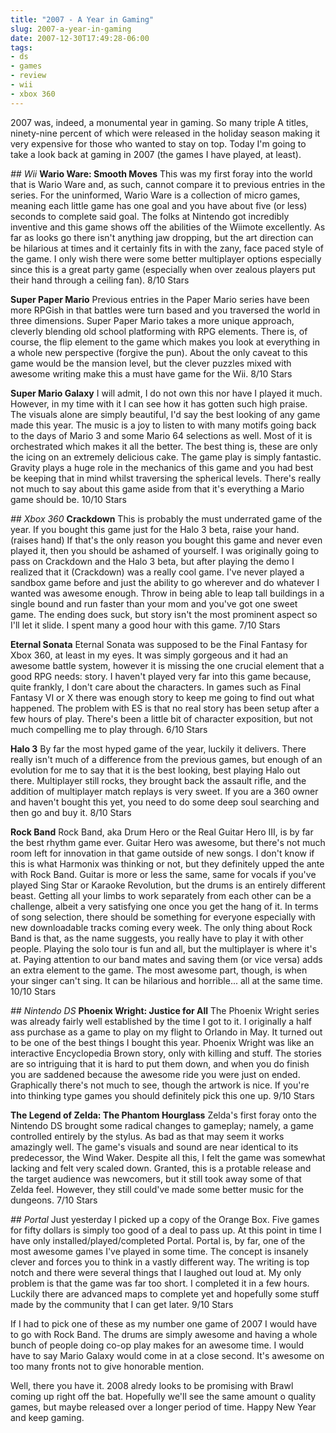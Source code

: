 ```yaml
---
title: "2007 - A Year in Gaming"
slug: 2007-a-year-in-gaming
date: 2007-12-30T17:49:28-06:00
tags:
- ds
- games
- review
- wii
- xbox 360
---
```

2007 was, indeed, a monumental year in gaming. So many triple A titles, ninety-nine percent of which were released in the holiday season making it very expensive for those who wanted to stay on top. Today I'm going to take a look back at gaming in 2007 (the games I have played, at least).

_## Wii_
**Wario Ware: Smooth Moves**
This was my first foray into the world that is Wario Ware and, as such, cannot compare it to previous entries in the series. For the uninformed, Wario Ware is a collection of micro games, meaning each little game has one goal and you have about five (or less) seconds to complete said goal. The folks at Nintendo got incredibly inventive and this game shows off the abilities of the Wiimote excellently. As far as looks go there isn't anything jaw dropping, but the art direction can be hilarious at times and it certainly fits in with the zany, face paced style of the game. I only wish there were some better multiplayer options especially since this is a great party game (especially when over zealous players put their hand through a ceiling fan).
8/10 Stars

**Super Paper Mario**
Previous entries in the Paper Mario series have been more RPGish in that battles were turn based and you traversed the world in three dimensions. Super Paper Mario takes a more unique approach, cleverly blending old school platforming with RPG elements. There is, of course, the flip element to the game which makes you look at everything in a whole new perspective (forgive the pun). About the only caveat to this game would be the mansion level, but the clever puzzles mixed with awesome writing make this a must have game for the Wii.
8/10 Stars

**Super Mario Galaxy**
I will admit, I do not own this nor have I played it much. However, in my time with it I can see how it has gotten such high praise. The visuals alone are simply beautiful, I'd say the best looking of any game made this year. The music is a joy to listen to with many motifs going back to the days of Mario 3 and some Mario 64 selections as well. Most of it is orchestrated which makes it all the better. The best thing is, these are only the icing on an extremely delicious cake. The game play is simply fantastic. Gravity plays a huge role in the mechanics of this game and you had best be keeping that in mind whilst traversing the spherical levels. There's really not much to say about this game aside from that it's everything a Mario game should be.
10/10 Stars

_## Xbox 360_
**Crackdown**
This is probably the must underrated game of the year. If you bought this game just for the Halo 3 beta, raise your hand. (raises hand) If that's the only reason you bought this game and never even played it, then you should be ashamed of yourself. I was originally going to pass on Crackdown and the Halo 3 beta, but after playing the demo I realized that it (Crackdown) was a really cool game. I've never played a sandbox game before and just the ability to go wherever and do whatever I wanted was awesome enough. Throw in being able to leap tall buildings in a single bound and run faster than your mom and you've got one sweet game. The ending does suck, but story isn't the most prominent aspect so I'll let it slide. I spent many a good hour with this game.
7/10 Stars

**Eternal Sonata**
Eternal Sonata was supposed to be the Final Fantasy for Xbox 360, at least in my eyes. It was simply gorgeous and it had an awesome battle system, however it is missing the one crucial element that a good RPG needs: story. I haven't played very far into this game because, quite frankly, I don't care about the characters. In games such as Final Fantasy VI or X there was enough story to keep me going to find out what happened. The problem with ES is that no real story has been setup after a few hours of play. There's been a little bit of character exposition, but not much compelling me to play through.
6/10 Stars

**Halo 3**
By far the most hyped game of the year, luckily it delivers. There really isn't much of a difference from the previous games, but enough of an evolution for me to say that it is the best looking, best playing Halo out there. Multiplayer still rocks, they brought back the assault rifle, and the addition of multiplayer match replays is very sweet. If you are a 360 owner and haven't bought this yet, you need to do some deep soul searching and then go and buy it.
8/10 Stars

**Rock Band**
Rock Band, aka Drum Hero or the Real Guitar Hero III, is by far the best rhythm game ever. Guitar Hero was awesome, but there's not much room left for innovation in that game outside of new songs. I don't know if this is what Harmonix was thinking or not, but they definitely upped the ante with Rock Band. Guitar is more or less the same, same for vocals if you've played Sing Star or Karaoke Revolution, but the drums is an entirely different beast. Getting all your limbs to work separately from each other can be a challenge, albeit a very satisfying one once you get the hang of it. In terms of song selection, there should be something for everyone especially with new downloadable tracks coming every week. The only thing about Rock Band is that, as the name suggests, you really have to play it with other people. Playing the solo tour is fun and all, but the multiplayer is where it's at. Paying attention to our band mates and saving them (or vice versa) adds an extra element to the game. The most awesome part, though, is when your singer can't sing. It can be hilarious and horrible... all at the same time.
10/10 Stars

_## Nintendo DS_
**Phoenix Wright: Justice for All**
The Phoenix Wright series was already fairly well established by the time I got to it. I originally a half ass purchase as a game to play on my flight to Orlando in May. It turned out to be one of the best things I bought this year. Phoenix Wright was like an interactive Encyclopedia Brown story, only with killing and stuff. The stories are so intriguing that it is hard to put them down, and when you do finish you are saddened because the awesome ride you were just on ended. Graphically there's not much to see, though the artwork is nice. If you're into thinking type games you should definitely pick this one up.
9/10 Stars

**The Legend of Zelda: The Phantom Hourglass**
Zelda's first foray onto the Nintendo DS brought some radical changes to gameplay; namely, a game controlled entirely by the stylus. As bad as that may seem it works amazingly well. The game's visuals and sound are near identical to its predecessor, the Wind Waker. Despite all this, I felt the game was somewhat lacking and felt very scaled down. Granted, this is a protable release and the target audience was newcomers, but it still took away some of that Zelda feel. However, they still could've made some better music for the dungeons.
7/10 Stars

_## Portal_
Just yesterday I picked up a copy of the Orange Box. Five games for fifty dollars is simply too good of a deal to pass up. At this point in time I have only installed/played/completed Portal. Portal is, by far, one of the most awesome games I've played in some time. The concept is insanely clever and forces you to think in a vastly different way. The writing is top notch and there were several things that I laughed out loud at. My only problem is that the game was far too short. I completed it in a few hours. Luckily there are advanced maps to complete yet and hopefully some stuff made by the community that I can get later.
9/10 Stars

If I had to pick one of these as my number one game of 2007 I would have to go with Rock Band. The drums are simply awesome and having a whole bunch of people doing co-op play makes for an awesome time. I would have to say Mario Galaxy would come in at a close second. It's awesome on too many fronts not to give honorable mention.

Well, there you have it. 2008 alredy looks to be promising with Brawl coming up right off the bat. Hopefully we'll see the same amount o quality games, but maybe released over a longer period of time. Happy New Year and keep gaming.
